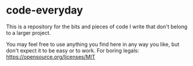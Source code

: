 # code-everyday
This is a repository for the bits and pieces of code I write that don't belong to a larger project.

You may feel free to use anything you find here in any way you like, but don't expect it to be easy or to work.
For boring legals: https://opensource.org/licenses/MIT
